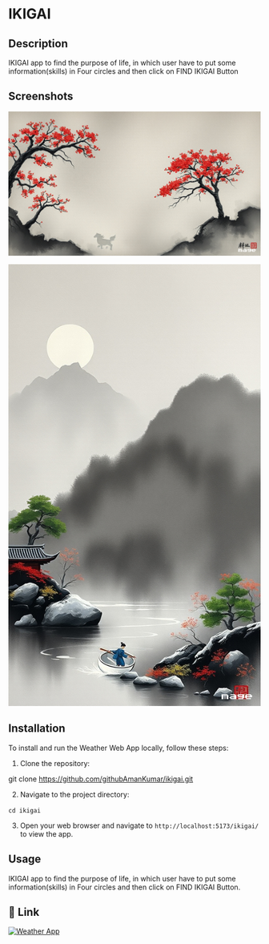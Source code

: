

# IKIGAI 

## Description
IKIGAI app to find the purpose of life, in which user have to put some information(skills) in Four circles and then click on FIND IKIGAI Button 

## Screenshots
![Screenshot 1](https://raw.githubusercontent.com/githubAmanKumar/ikigai/refs/heads/main/img.jpg)

![Screenshot 2](https://raw.githubusercontent.com/githubAmanKumar/ikigai/refs/heads/main/img2.jpg)

## Installation
To install and run the Weather Web App locally, follow these steps:

1. Clone the repository:

git clone https://github.com/githubAmanKumar/ikigai.git


2. Navigate to the project directory:

`cd ikigai`

3. Open your web browser and navigate to `http://localhost:5173/ikigai/` to view the app.

## Usage
IKIGAI app to find the purpose of life, in which user have to put some information(skills) in Four circles and then click on FIND IKIGAI Button.

## 🔗 Link
[![Weather App](https://img.shields.io/badge/View-1DA1F2?style=for-the-badge==white)](https://githubamankumar.github.io/ikigai/)
